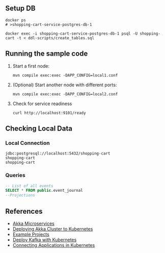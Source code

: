 ## Setup DB

```shell
docker ps
# >shopping-cart-service-postgres-db-1

docker exec -i shopping-cart-service-postgres-db-1 psql -U shopping-cart -t < ddl-scripts/create_tables.sql

```

## Running the sample code



1. Start a first node:

    ```
    mvn compile exec:exec -DAPP_CONFIG=local1.conf
    ```

2. (Optional) Start another node with different ports:

    ```
    mvn compile exec:exec -DAPP_CONFIG=local2.conf
    ```

3. Check for service readiness

    ```
    curl http://localhost:9101/ready
    ```

## Checking Local Data

### Local Connection

```
jdbc:postgresql://localhost:5432/shopping-cart
shopping-cart
shopping-cart
```

### Queries
```sql
-- List of all events
SELECT * FROM public.event_journal
--Projections

```

## References

- [Akka Microservices](https://developer.lightbend.com/docs/akka-guide/microservices-tutorial/index.html)
- [Deploying Akka Cluster to Kubernetes](https://doc.akka.io/docs/akka-management/current/kubernetes-deployment/index.html)
- [Example Projects](https://doc.akka.io/docs/akka/current/project/examples.html)
- [Deploy Kafka with Kubernetes](https://dzone.com/articles/how-to-deploy-apache-kafka-with-kubernetes)
- [Connecting Applications in Kubernetes](https://kubernetes.io/docs/tutorials/services/connect-applications-service/)